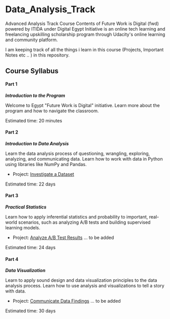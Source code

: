 # Data_Analysis_Track
 Advanced Analysis Track Course Contents of Future Work is Digital (fwd) powered by ITIDA under Digital Egypt Initiative is an online tech learning and freelancing upskilling scholarship program through Udacity's online learning and community platform.

I am keeping track of all the things i learn in this course (Projects, Important Notes etc .. ) in this repository. 

## Course Syllabus 

#### Part 1

***Introduction to the Program***

Welcome to Egypt "Future Work is Digital" initiative. Learn more about the program and how to navigate the classroom.

Estimated time: 20 minutes

#### Part 2

***Introduction to Data Analysis***

Learn the data analysis process of questioning, wrangling, exploring,  analyzing, and communicating data. Learn how to work with data in Python using libraries like NumPy and Pandas.

- Project: [Investigate a Dataset](Introduction/Investigations/)

Estimated time: 22 days

#### Part 3

***Practical Statistics***

Learn how to apply inferential statistics and probability to important,  real-world scenarios, such as analyzing A/B tests and building  supervised learning models.

- Project: [Analyze A/B Test Results](Practical_Statistics/) ... to be added

Estimated time: 24 days

#### Part 4

***Data Visualization***

Learn to apply sound design and data visualization principles to the data  analysis process. Learn how to use analysis and visualizations to tell a story with data.

- Project: [Communicate Data Findings](Data_Visualization/) ... to be added

Estimated time: 30 days

